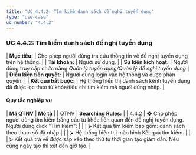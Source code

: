 ```yaml
---
title: "UC 4.4.2: Tìm kiếm danh sách đề nghị tuyển dụng"
type: "use-case"
uc_number: "4.4.2"
---
```


### UC 4.4.2: Tìm kiếm danh sách đề nghị tuyển dụng

| **Mục tiêu:** | Cho phép người dùng tra cứu thông tin về đề nghị tuyển dụng trên hệ thống. |
| **Tài khoản:** | Người sử dụng. |
| **Sự kiện kích hoạt:** | Người dùng truy cập chức năng *Quản lý tuyển dụng/Quản lý đề nghị tuyển dụng* |
| **Điều kiện tiên quyết:** | Người dùng login vào hệ thống và được phân quyền. |
| **Kết quả bắt buộc:** | Hệ thống hiển thị danh sách kênh tuyển dụng đã được lọc theo từ khóa/tiêu chí tìm kiếm mà người dùng nhập. |

####  Quy tắc nghiệp vụ

| **Mã QTNV** | **Mô tả** |
| QTNV | **Searching Rules:** |
| 4.4.2 | ❖ Cho phép người dùng tìm kiếm bằng các từ khóa liên quan đến đề nghị tuyển dụng. Người dùng click "Tìm kiếm": |
|  | ⮚ Kết quả tìm kiếm bao gồm: danh sách theo tham số đã nhập |
|  | ⮚ Hệ thống hiển thị màn hình Kết quả tìm kiếm. |
|  | ⮚ Kết quả trả về được sắp xếp theo thứ tự thời gian tạo giảm dần. Nếu cùng ngày tạo thì xét đến giờ tạo. |

